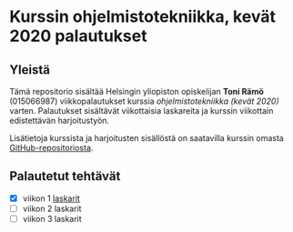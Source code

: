 # Kurssin ohjelmistotekniikka, kevät 2020 palautukset

## Yleistä

Tämä repositorio sisältää Helsingin yliopiston  opiskelijan **Toni Rämö** (015066987) viikkopalautukset kurssia *ohjelmistotekniikka (kevät 2020)* varten. Palautukset sisältävät viikottaisia laskareita ja kurssin viikottain edistettävän harjoitustyön.

Lisätietoja kurssista ja harjoitusten sisällöstä on saatavilla kurssin omasta [GitHub-repositoriosta](https://github.com/mluukkai/ohjelmistotekniikka-kevat-2020).

## Palautetut tehtävät
- [x] viikon 1 [laskarit](https://github.com/toniramo/ot-harjoitustyo/tree/master/laskarit/viikko1)
- [ ] viikon 2 laskarit
- [ ] viikon 3 laskarit
